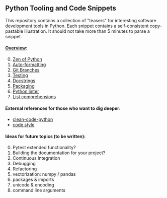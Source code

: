 ## Python Tooling and Code Snippets

This repository contains a collection of "teasers" for interesting software development tools in Python. Each snippet contains a self-consistent copy-pastable illustration. It should not take more than 5 minutes to parse a snippet.

#### [Overview](https://liga-swp.github.io/snippets):

0. [Zen of Python](https://liga-swp.github.io/snippets/zen)
0. [Auto-formatting](https://liga-swp.github.io/snippets/auto_formatter)
0. [Git Branches](https://liga-swp.github.io/snippets/git_branches)
0. [Testing](https://liga-swp.github.io/snippets/testing)
0. [Docstrings](https://liga-swp.github.io/snippets/docstrings)
0. [Packaging](https://liga-swp.github.io/snippets/packaging)
0. [Python linter](https://liga-swp.github.io/snippets/linter)
0. [List comprehensions](https://liga-swp.github.io/snippets/list_comprehensions)

#### External references for those who want to dig deeper:

- [clean-code-python](https://github.com/zedr/clean-code-python)
- [code style](https://docs.python-guide.org/writing/style/)

#### Ideas for future topics (to be written):

0. Pytest extended functionality?
0. Building the documentation for your project?
0. Continuous Integration
0. Debugging
0. Refactoring
0. vectorization: numpy / pandas
0. packages & imports
0. unicode & encoding
0. command line arguments
